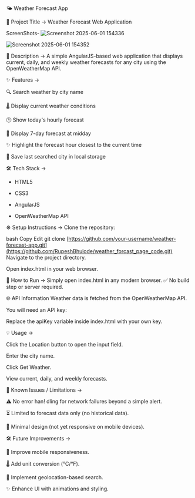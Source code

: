 🌤️ Weather Forecast App

📄 Project Title  ->
Weather Forecast Web Application

ScreenShots-
![Screenshot 2025-06-01 154336](https://github.com/user-attachments/assets/f2f33ea2-085d-481a-9548-01b79d3bc97c)

![Screenshot 2025-06-01 154352](https://github.com/user-attachments/assets/5fa4bdaa-3745-4fdb-bd89-821925620568)


📝 Description  ->
A simple AngularJS-based web application that displays current, daily, and weekly weather forecasts for any city using the OpenWeatherMap API.

✨ Features ->

🔍 Search weather by city name

🌡️ Display current weather conditions

🕒 Show today's hourly forecast

📅 Display 7-day forecast at midday

✨ Highlight the forecast hour closest to the current time

💾 Save last searched city in local storage

🛠️ Tech Stack ->

- HTML5

- CSS3

- AngularJS

- OpenWeatherMap API

⚙️ Setup Instructions ->
Clone the repository:

bash
Copy
Edit
git clone [https://github.com/your-username/weather-forecast-app.git](https://github.com/RupeshBhulode/weather_forcast_page_code.git)
Navigate to the project directory.

Open index.html in your web browser.

🚀 How to Run ->
Simply open index.html in any modern browser.
✅ No build step or server required.

🌐 API Information
Weather data is fetched from the OpenWeatherMap API.

You will need an API key:

Replace the apiKey variable inside index.html with your own key.

💡 Usage ->

Click the Location button to open the input field.

Enter the city name.

Click Get Weather.

View current, daily, and weekly forecasts.

🐞 Known Issues / Limitations ->

⚠️ No error han!
dling for network failures beyond a simple alert.

⏳ Limited to forecast data only (no historical data).

📱 Minimal design (not yet responsive on mobile devices).

🛠️ Future Improvements ->

📱 Improve mobile responsiveness.

🌡️ Add unit conversion (°C/°F).

📍 Implement geolocation-based search.

✨ Enhance UI with animations and styling.
